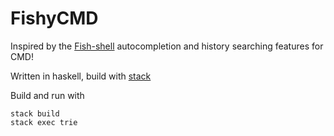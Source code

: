 # FishyCMD

Inspired by the [Fish-shell](https://fishshell.com/) autocompletion and history searching features for CMD!

Written in haskell, build with [stack](https://docs.haskellstack.org/en/stable/README/)

Build and run with
```
stack build
stack exec trie
```
